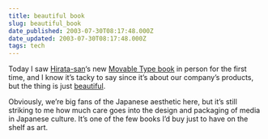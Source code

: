 ```yaml
---
title: beautiful book
slug: beautiful_book
date_published: 2003-07-30T08:17:48.000Z
date_updated: 2003-07-30T08:17:48.000Z
tags: tech
---
```


Today I saw [Hirata-san](http://uva.jp/dh/mt/)‘s new [Movable Type book](http://www.amazon.co.jp/exec/obidos/ASIN/4844318128/2020-20) in person for the first time, and I know it’s tacky to say since it’s about our company’s products, but the thing is just [beautiful](http://images-jp.amazon.com/images/P/4844318128.09.LZZZZZZZ.jpg).

Obviously, we’re big fans of the Japanese aesthetic here, but it’s still striking to me how much care goes into the design and packaging of media in Japanese culture. It’s one of the few books I’d buy just to have on the shelf as art.
